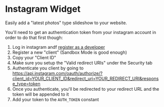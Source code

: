 # Instagram Widget

Easily add a "latest photos" type slideshow to your website.

You'll need to get an authemtication token from your instagram account in order to do that first though:

1. Log in instagram andf [register as a developer][dev]
1. Register a new "client" (Sandbox Mode is good enough)
1. Copy your "Client ID"
1. Make sure you setup the "Valid redirect URIs" under the Security tab
1. Authenticate you client by going to https://api.instagram.com/oauth/authorize/?client_id=YOUR_CLIENT_ID&redirect_uri=YOUR_REDIRECT_URI&response_type=token
1. Once you authenticate, you'll be redirected to your redirect URL and the token will be appended to it
1. Add your token to the `AUTH_TOKEN` constant


[dev]:https://www.instagram.com/developer/
